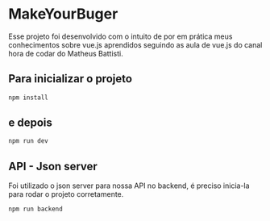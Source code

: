 # MakeYourBuger

Esse projeto foi desenvolvido com o intuito de por em prática meus conhecimentos sobre vue.js aprendidos seguindo as aula de vue.js do canal hora de codar do Matheus Battisti.

## Para inicializar o projeto

```sh
npm install
```
## e depois

```sh
npm run dev
```

## API - Json server

Foi utilizado o json server para nossa API no backend, é preciso inicia-la para rodar o projeto corretamente.

```sh
npm run backend
```

